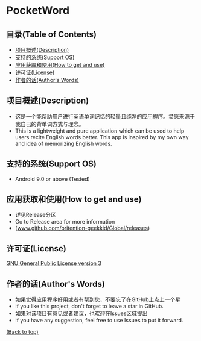 # PocketWord

## 目录(Table of Contents)

- [项目概述(Description)](#项目概述description)
- [支持的系统(Support OS)](#支持的系统support-os)
- [应用获取和使用(How to get and use)](#下载和使用how-to-get-and-use)
- [许可证(License)](#许可证license)
- [作者的话(Author's Words)](#作者的话authors-words)

## 项目概述(Description)
* 这是一个能帮助用户进行英语单词记忆的轻量且纯净的应用程序。灵感来源于我自己的背单词方式与理念。
* This is a lightweight and pure application which can be used to help users recite English words better. This app is inspired by my own way and idea of memorizing English words.

## 支持的系统(Support OS)
* Android 9.0 or above (Tested)

## 应用获取和使用(How to get and use)
* 详见Release分区
* Go to Release area for more information
* (www.github.com/oritention-geekkid/Global/releases)

## 许可证(License)
[GNU General Public License version 3](https://opensource.org/licenses/GPL-3.0)

## 作者的话(Author's Words)
- 如果觉得应用程序好用或者有帮到您，不要忘了在GitHub上点上一个星
- If you like this project, don't forget to leave a star in GitHub.
- 如果对该项目有意见或者建议，也欢迎在Issues区域提出
- If you have any suggestion, feel free to use Issues to put it forward.

[(Back to top)](#目录--table-of-contents-)
